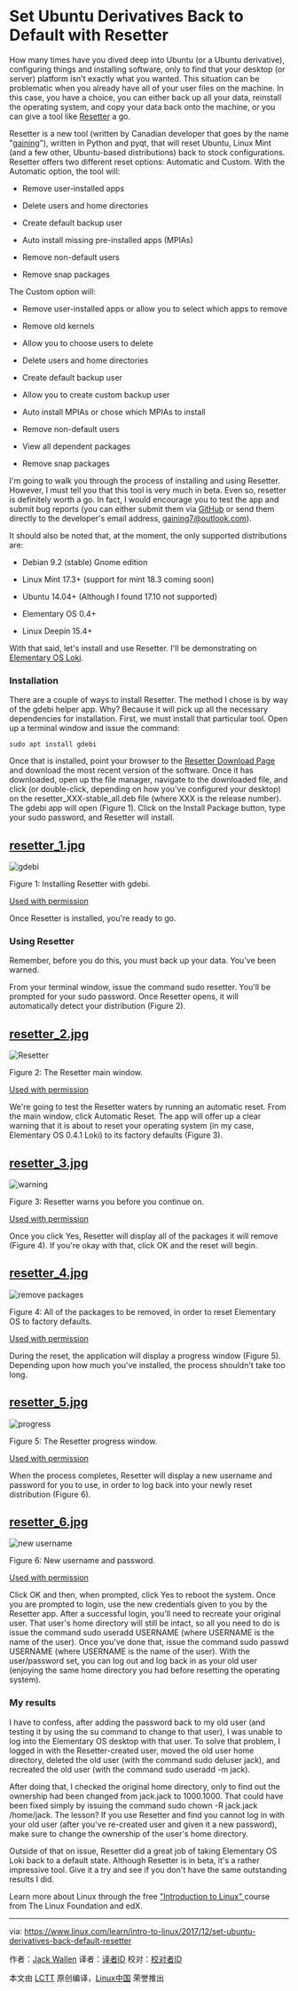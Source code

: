 Set Ubuntu Derivatives Back to Default with Resetter
======
How many times have you dived deep into Ubuntu (or a Ubuntu derivative), configuring things and installing software, only to find that your desktop (or server) platform isn't exactly what you wanted. This situation can be problematic when you already have all of your user files on the machine. In this case, you have a choice, you can either back up all your data, reinstall the operating system, and copy your data back onto the machine, or you can give a tool like [Resetter][1] a go.

Resetter is a new tool (written by Canadian developer that goes by the name "[gaining][2]"), written in Python and pyqt, that will reset Ubuntu, Linux Mint (and a few other, Ubuntu-based distributions) back to stock configurations. Resetter offers two different reset options: Automatic and Custom. With the Automatic option, the tool will:

  * Remove user-installed apps

  * Delete users and home directories

  * Create default backup user

  * Auto install missing pre-installed apps (MPIAs)

  * Remove non-default users

  * Remove snap packages




The Custom option will:

  * Remove user-installed apps or allow you to select which apps to remove

  * Remove  old kernels

  * Allow you to choose users to delete

  * Delete users and home directories

  * Create default backup user

  * Allow you to create custom backup user

  * Auto install MPIAs or chose which MPIAs to install

  * Remove non-default users

  * View all dependent packages

  * Remove snap packages




I'm going to walk you through the process of installing and using Resetter. However, I must tell you that this tool is very much in beta. Even so, resetter is definitely worth a go. In fact, I would encourage you to test the app and submit bug reports (you can either submit them via [GitHub][3] or send them directly to the developer's email address, [gaining7@outlook.com][4]).

It should also be noted that, at the moment, the only supported distributions are:

  * Debian 9.2 (stable) Gnome edition

  * Linux Mint 17.3+ (support for mint 18.3 coming soon)

  * Ubuntu 14.04+ (Although I found 17.10 not supported)

  * Elementary OS 0.4+

  * Linux Deepin 15.4+




With that said, let's install and use Resetter. I'll be demonstrating on [Elementary OS Loki][5].

### Installation

There are a couple of ways to install Resetter. The method I chose is by way of the gdebi helper app. Why? Because it will pick up all the necessary dependencies for installation. First, we must install that particular tool. Open up a terminal window and issue the command:
```
sudo apt install gdebi
```

Once that is installed, point your browser to the [Resetter Download Page][6] and download the most recent version of the software. Once it has downloaded, open up the file manager, navigate to the downloaded file, and click (or double-click, depending on how you've configured your desktop) on the resetter_XXX-stable_all.deb file (where XXX is the release number). The gdebi app will open (Figure 1). Click on the Install Package button, type your sudo password, and Resetter will install.

## [resetter_1.jpg][7]

![gdebi][8]

Figure 1: Installing Resetter with gdebi.

[Used with permission][9]

Once Resetter is installed, you're ready to go.

### Using Resetter

Remember, before you do this, you must back up your data. You've been warned.

From your terminal window, issue the command sudo resetter. You'll be prompted for your sudo password. Once Resetter opens, it will automatically detect your distribution (Figure 2).

## [resetter_2.jpg][10]

![Resetter][11]

Figure 2: The Resetter main window.

[Used with permission][9]

We're going to test the Resetter waters by running an automatic reset. From the main window, click Automatic Reset. The app will offer up a clear warning that it is about to reset your operating system (in my case, Elementary OS 0.4.1 Loki) to its factory defaults (Figure 3).

## [resetter_3.jpg][12]

![warning][13]

Figure 3: Resetter warns you before you continue on.

[Used with permission][9]

Once you click Yes, Resetter will display all of the packages it will remove (Figure 4). If you're okay with that, click OK and the reset will begin.

## [resetter_4.jpg][14]

![remove packages][15]

Figure 4: All of the packages to be removed, in order to reset Elementary OS to factory defaults.

[Used with permission][9]

During the reset, the application will display a progress window (Figure 5). Depending upon how much you've installed, the process shouldn't take too long.

## [resetter_5.jpg][16]

![progress][17]

Figure 5: The Resetter progress window.

[Used with permission][9]

When the process completes, Resetter will display a new username and password for you to use, in order to log back into your newly reset distribution (Figure 6).

## [resetter_6.jpg][18]

![new username][19]

Figure 6: New username and password.

[Used with permission][9]

Click OK and then, when prompted, click Yes to reboot the system. Once you are prompted to login, use the new credentials given to you by the Resetter app. After a successful login, you'll need to recreate your original user. That user's home directory will still be intact, so all you need to do is issue the command sudo useradd USERNAME (where USERNAME is the name of the user). Once you've done that, issue the command sudo passwd USERNAME (where USERNAME is the name of the user). With the user/password set, you can log out and log back in as your old user (enjoying the same home directory you had before resetting the operating system).

### My results

I have to confess, after adding the password back to my old user (and testing it by using the su command to change to that user), I was unable to log into the Elementary OS desktop with that user. To solve that problem, I logged in with the Resetter-created user, moved the old user home directory, deleted the old user (with the command sudo deluser jack), and recreated the old user (with the command sudo useradd -m jack).

After doing that, I checked the original home directory, only to find out the ownership had been changed from jack.jack to 1000.1000. That could have been fixed simply by issuing the command sudo chown -R jack.jack /home/jack. The lesson? If you use Resetter and find you cannot log in with your old user (after you've re-created user and given it a new password), make sure to change the ownership of the user's home directory.

Outside of that on issue, Resetter did a great job of taking Elementary OS Loki back to a default state. Although Resetter is in beta, it's a rather impressive tool. Give it a try and see if you don't have the same outstanding results I did.

Learn more about Linux through the free ["Introduction to Linux" ][20]course from The Linux Foundation and edX.

--------------------------------------------------------------------------------

via: https://www.linux.com/learn/intro-to-linux/2017/12/set-ubuntu-derivatives-back-default-resetter

作者：[Jack Wallen][a]
译者：[译者ID](https://github.com/译者ID)
校对：[校对者ID](https://github.com/校对者ID)

本文由 [LCTT](https://github.com/LCTT/TranslateProject) 原创编译，[Linux中国](https://linux.cn/) 荣誉推出

[a]:https://www.linux.com/users/jlwallen
[1]:https://github.com/gaining/Resetter
[2]:https://github.com/gaining
[3]:https://github.com
[4]:mailto:gaining7@outlook.com
[5]:https://elementary.io/
[6]:https://github.com/gaining/Resetter/releases/tag/v1.1.3-stable
[7]:/files/images/resetter1jpg-0
[8]:https://www.linux.com/sites/lcom/files/styles/rendered_file/public/resetter_1_0.jpg?itok=3c_qrApr (gdebi)
[9]:/licenses/category/used-permission
[10]:/files/images/resetter2jpg
[11]:https://www.linux.com/sites/lcom/files/styles/rendered_file/public/resetter_2.jpg?itok=bmawiCYJ (Resetter)
[12]:/files/images/resetter3jpg
[13]:https://www.linux.com/sites/lcom/files/styles/rendered_file/public/resetter_3.jpg?itok=2wlbC3Ue (warning)
[14]:/files/images/resetter4jpg-1
[15]:https://www.linux.com/sites/lcom/files/styles/rendered_file/public/resetter_4_1.jpg?itok=f2I3noDM (remove packages)
[16]:/files/images/resetter5jpg
[17]:https://www.linux.com/sites/lcom/files/styles/rendered_file/public/resetter_5.jpg?itok=3FYs5_2S (progress)
[18]:/files/images/resetter6jpg
[19]:https://www.linux.com/sites/lcom/files/styles/rendered_file/public/resetter_6.jpg?itok=R9SVZgF1 (new username)
[20]:https://training.linuxfoundation.org/linux-courses/system-administration-training/introduction-to-linux
